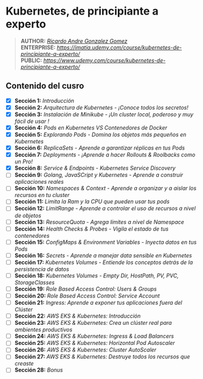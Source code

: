 # Kubernetes, de principiante a experto

> **AUTHOR:** _[Ricardo Andre Gonzalez Gomez](https://www.udemy.com/user/ricardo-andre-gonzalez-gomez/)_  
> **ENTERPRISE:** _https://imatia.udemy.com/course/kubernetes-de-principiante-a-experto/_  
> **PUBLIC:** _https://www.udemy.com/course/kubernetes-de-principiante-a-experto/_ 

## Contenido del cusro

- [x] **Sección 1:** _Introducción_
- [x] **Sección 2:** _Arquitectura de Kubernetes - ¡Conoce todos los secretos!_
- [x] **Sección 3:** _Instalación de Minikube - ¡Un cluster local, poderoso y muy fácil de usar !_
- [x] **Sección 4:** _Pods en Kubernetes VS Contenedores de Docker_
- [x] **Sección 5:** _Explorando Pods - Domina los objetos más pequeños en Kubernetes_
- [x] **Sección 6:** _ReplicaSets - Aprende a garantizar réplicas en tus Pods_
- [x] **Sección 7:** _Deployments - ¡Aprende a hacer Rollouts & Roolbacks como un Pro!_
- [x] **Sección 8:** _Service & Endpoints - Kubernetes Service Discovery_
- [ ] **Sección 9:** _Golang, JavaSCript y Kubernetes - Aprende a construir aplicaciones reales_
- [ ] **Sección 10:** _Namespaces & Context - Aprende a organizar y a aislar los recursos en tu cluster_  
- [ ] **Sección 11:** _Limita la Ram y la CPU que pueden usar tus pods_  
- [ ] **Sección 12:** _LimitRange - Aprende a controlar el uso de recursos a nivel de objetos_  
- [ ] **Sección 13:** _ResourceQuota - Agrega límites a nivel de Namespace_  
- [ ] **Sección 14:** _Health Checks & Probes - Vigila el estado de tus contenedores_  
- [ ] **Sección 15:** _ConfigMaps & Environment Variables - Inyecta datos en tus Pods_  
- [ ] **Sección 16:** _Secrets - Aprende a manejar data sensible en Kubernetes_  
- [ ] **Sección 17:** _Kubernetes Volumes - Entiende los conceptos detrás de la persistencia de datos_  
- [ ] **Sección 18:** _Kubernetes Volumes - Empty Dir, HostPath, PV, PVC, StorageClasses_  
- [ ] **Sección 19:** _Role Based Access Control: Users & Groups_  
- [ ] **Sección 20:** _Role Based Access Control: Service Account_  
- [ ] **Sección 21:** _Ingress: Aprende a exponer tus aplicaciones fuera del Clúster_  
- [ ] **Sección 22:** _AWS EKS & Kubernetes: Introducción_  
- [ ] **Sección 23:** _AWS EKS & Kubernetes: Crea un clúster real para ambientes productivos_  
- [ ] **Sección 24:** _AWS EKS & Kubernetes: Ingress & Load Balancers_  
- [ ] **Sección 25:** _AWS EKS & Kubernetes: Horizontal Pod Autoscaler_  
- [ ] **Sección 26:** _AWS EKS & Kubernetes: Cluster AutoScaler_  
- [ ] **Sección 27:** _AWS EKS & Kubernetes: Destruye todos los recursos que creaste_  
- [ ] **Sección 28:** _Bonus_  